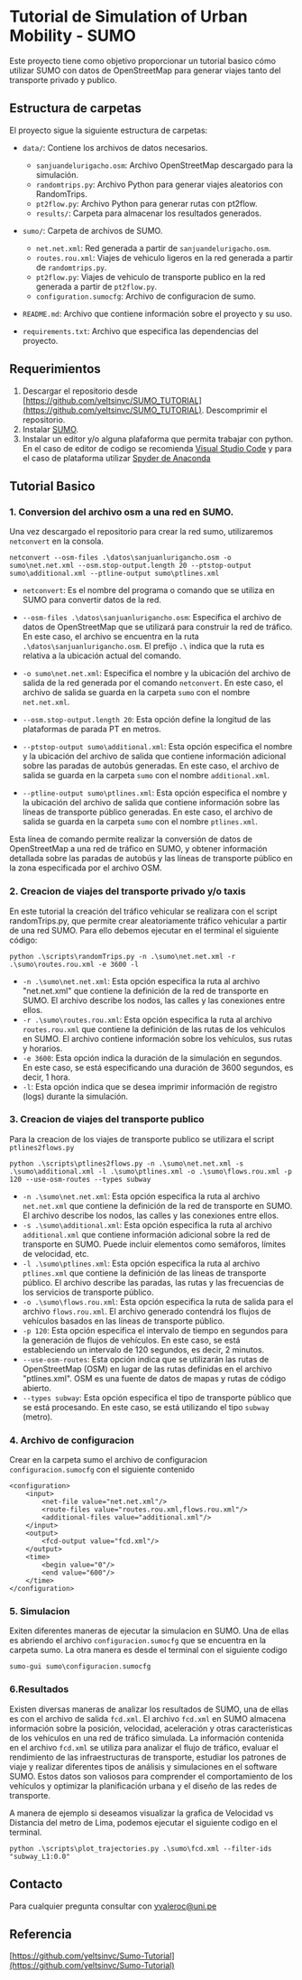 # Tutorial de Simulation of Urban Mobility - SUMO

Este proyecto tiene como objetivo proporcionar un tutorial basico cómo utilizar SUMO con datos de OpenStreetMap para generar viajes tanto del transporte privado y publico.

## Estructura de carpetas

El proyecto sigue la siguiente estructura de carpetas:

- `data/`: Contiene los archivos de datos necesarios.
  - `sanjuandelurigacho.osm`: Archivo OpenStreetMap descargado para la simulación.
  - `randomtrips.py`: Archivo Python para generar viajes aleatorios con RandomTrips.
  - `pt2flow.py`: Archivo Python para generar rutas con pt2flow.
  - `results/`: Carpeta para almacenar los resultados generados.

- `sumo/`: Carpeta de archivos de SUMO.
  - `net.net.xml`: Red generada a partir de `sanjuandelurigacho.osm`.
  - `routes.rou.xml`: Viajes de vehiculo ligeros en la red generada a partir de `randomtrips.py`.
  - `pt2flow.py`: Viajes de vehiculo de transporte publico en la red generada a partir de `pt2flow.py`.
  - `configuration.sumocfg`: Archivo de configuracion de sumo.

- `README.md`: Archivo que contiene información sobre el proyecto y su uso.

- `requirements.txt`: Archivo que especifica las dependencias del proyecto.

## Requerimientos

1. Descargar el repositorio desde [https://github.com/yeltsinvc/SUMO_TUTORIAL](https://github.com/yeltsinvc/SUMO_TUTORIAL). Descomprimir el repositorio.
2. Instalar [SUMO](https://www.eclipse.org/sumo/).
3. Instalar un editor y/o alguna plafaforma que permita trabajar con python. En el caso de editor de codigo se recomienda [Visual Studio Code](https://code.visualstudio.com/updates/v1_78) y para el caso de plataforma utilizar [Spyder de Anaconda](https://www.anaconda.com/download)

## Tutorial Basico
### 1. Conversion del archivo osm a una red en SUMO.
Una vez descargado el repositorio para crear la red sumo, utilizaremos `netconvert` en la consola. 
```
netconvert --osm-files .\datos\sanjuanlurigancho.osm -o sumo\net.net.xml --osm.stop-output.length 20 --ptstop-output sumo\additional.xml --ptline-output sumo\ptlines.xml
```

- `netconvert`: Es el nombre del programa o comando que se utiliza en SUMO para convertir datos de la red.

- `--osm-files .\datos\sanjuanlurigancho.osm`: Especifica el archivo de datos de OpenStreetMap que se utilizará para construir la red de tráfico. En este caso, el archivo se encuentra en la ruta `.\datos\sanjuanlurigancho.osm`. El prefijo `.\` indica que la ruta es relativa a la ubicación actual del comando.

- `-o sumo\net.net.xml`: Especifica el nombre y la ubicación del archivo de salida de la red generada por el comando `netconvert`. En este caso, el archivo de salida se guarda en la carpeta `sumo` con el nombre `net.net.xml`.

- `--osm.stop-output.length 20`: Esta opción define la longitud de las plataformas de parada PT en metros.

- `--ptstop-output sumo\additional.xml`: Esta opción especifica el nombre y la ubicación del archivo de salida que contiene información adicional sobre las paradas de autobús generadas. En este caso, el archivo de salida se guarda en la carpeta `sumo` con el nombre `additional.xml`.

- `--ptline-output sumo\ptlines.xml`: Esta opción especifica el nombre y la ubicación del archivo de salida que contiene información sobre las líneas de transporte público generadas. En este caso, el archivo de salida se guarda en la carpeta `sumo` con el nombre `ptlines.xml`.

Esta línea de comando permite realizar la conversión de datos de OpenStreetMap a una red de tráfico en SUMO, y obtener información detallada sobre las paradas de autobús y las líneas de transporte público en la zona especificada por el archivo OSM.



### 2. Creacion de viajes del transporte privado y/o taxis
En este tutorial la creación del tráfico vehicular se realizara con el script randomTrips.py, que permite crear aleatoriamente tráfico vehicular a partir de una red SUMO. Para ello debemos ejecutar en el terminal el siguiente código:
```
python .\scripts\randomTrips.py -n .\sumo\net.net.xml -r .\sumo\routes.rou.xml -e 3600 -l
```

- `-n .\sumo\net.net.xml`: Esta opción especifica la ruta al archivo "net.net.xml" que contiene la definición de la red de transporte en SUMO. El archivo describe los nodos, las calles y las conexiones entre ellos.
- `-r .\sumo\routes.rou.xml`: Esta opción especifica la ruta al archivo `routes.rou.xml` que contiene la definición de las rutas de los vehículos en SUMO. El archivo contiene información sobre los vehículos, sus rutas y horarios.
- `-e 3600`: Esta opción indica la duración de la simulación en segundos. En este caso, se está especificando una duración de 3600 segundos, es decir, 1 hora.
- `-l`: Esta opción indica que se desea imprimir información de registro (logs) durante la simulación.


### 3. Creacion de viajes del transporte publico
Para la creacion de los viajes de transporte publico se utilizara el script `ptlines2flows.py`
```
python .\scripts\ptlines2flows.py -n .\sumo\net.net.xml -s .\sumo\additional.xml -l .\sumo\ptlines.xml -o .\sumo\flows.rou.xml -p 120 --use-osm-routes --types subway
```

- `-n .\sumo\net.net.xml`: Esta opción especifica la ruta al archivo `net.net.xml` que contiene la definición de la red de transporte en SUMO. El archivo describe los nodos, las calles y las conexiones entre ellos.
- `-s .\sumo\additional.xml`: Esta opción especifica la ruta al archivo `additional.xml` que contiene información adicional sobre la red de transporte en SUMO. Puede incluir elementos como semáforos, límites de velocidad, etc.
- `-l .\sumo\ptlines.xml`: Esta opción especifica la ruta al archivo `ptlines.xml` que contiene la definición de las líneas de transporte público. El archivo describe las paradas, las rutas y las frecuencias de los servicios de transporte público.
- `-o .\sumo\flows.rou.xml`: Esta opción especifica la ruta de salida para el archivo `flows.rou.xml`. El archivo generado contendrá los flujos de vehículos basados en las líneas de transporte público.
- `-p 120`: Esta opción especifica el intervalo de tiempo en segundos para la generación de flujos de vehículos. En este caso, se está estableciendo un intervalo de 120 segundos, es decir, 2 minutos.
- `--use-osm-routes`: Esta opción indica que se utilizarán las rutas de OpenStreetMap (OSM) en lugar de las rutas definidas en el archivo "ptlines.xml". OSM es una fuente de datos de mapas y rutas de código abierto.
- `--types subway`: Esta opción especifica el tipo de transporte público que se está procesando. En este caso, se está utilizando el tipo `subway` (metro).

### 4. Archivo de configuracion
Crear en la carpeta sumo el archivo de configuracion `configuracion.sumocfg` con el siguiente contenido
```
<configuration>
    <input>
        <net-file value="net.net.xml"/>
        <route-files value="routes.rou.xml,flows.rou.xml"/>
        <additional-files value="additional.xml"/>
    </input>
    <output>
        <fcd-output value="fcd.xml"/>
    </output>
    <time>
        <begin value="0"/>
        <end value="600"/>
    </time>
</configuration>
```

### 5. Simulacion
Exiten diferentes maneras de ejecutar la simulacion en SUMO. Una de ellas es abriendo el archivo `configuracion.sumocfg` que se encuentra en la carpeta sumo. La otra manera es desde el terminal con el siguiente codigo 
```
sumo-gui sumo\configuracion.sumocfg
```

### 6.Resultados
Existen diversas maneras de analizar los resultados de SUMO, una de ellas es con el archivo de salida `fcd.xml`. El archivo `fcd.xml` en SUMO almacena información sobre la posición, velocidad, aceleración y otras características de los vehículos en una red de tráfico simulada. La información contenida en el archivo `fcd.xml` se utiliza para analizar el flujo de tráfico, evaluar el rendimiento de las infraestructuras de transporte, estudiar los patrones de viaje y realizar diferentes tipos de análisis y simulaciones en el software SUMO. Estos datos son valiosos para comprender el comportamiento de los vehículos y optimizar la planificación urbana y el diseño de las redes de transporte.

A manera de ejemplo si deseamos visualizar la grafica de Velocidad vs Distancia del metro de Lima, podemos ejecutar el siguiente codigo en el terminal.

```
python .\scripts\plot_trajectories.py .\sumo\fcd.xml --filter-ids "subway_L1:0.0"
```

## Contacto

Para cualquier pregunta consultar con yvaleroc@uni.pe

## Referencia
[https://github.com/yeltsinvc/Sumo-Tutorial](https://github.com/yeltsinvc/Sumo-Tutorial) 